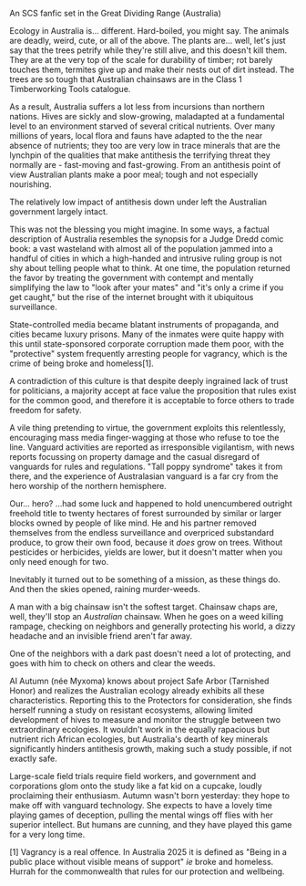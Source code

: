 An SCS fanfic set in the Great Dividing Range (Australia) 

Ecology in Australia is... different. Hard-boiled, you might say. The animals are deadly, weird, cute, or all of the above. The plants are... well, let's just say that the trees petrify while they're still alive, and this doesn't kill them. They are at the very top of the scale for durability of timber; rot barely touches them, termites give up and make their nests out of dirt instead. The trees are so tough that Australian chainsaws are in the Class 1 Timberworking Tools catalogue. 

As a result, Australia suffers a lot less from incursions than northern nations. Hives are sickly and slow-growing, maladapted at a fundamental level to an environment starved of several critical nutrients. Over many millions of years, local flora and fauns have adapted to the the near absence of nutrients; they too are very low in trace minerals that are the lynchpin of the qualities that make antithesis the terrifying threat they normally are - fast-moving and fast-growing. From an antithesis point of view Australian plants make a poor meal; tough and not especially nourishing. 

The relatively low impact of antithesis down under left the Australian government largely intact. 

This was not the blessing you might imagine. In some ways, a factual description of Australia resembles the synopsis for a Judge Dredd comic book: a vast wasteland with almost all of the population jammed into a handful of cities in which a high-handed and intrusive ruling group is not shy about telling people what to think. At one time, the population returned the favor by treating the government with contempt and mentally simplifying the law to "look after your mates" and "it's only a crime if you get caught," but the rise of the internet brought with it ubiquitous surveillance. 

State-controlled media became blatant instruments of propaganda, and cities became luxury prisons. Many of the inmates were quite happy with this until state-sponsored corporate corruption made them poor, with the "protective" system frequently arresting people for vagrancy, which is the crime of being broke and homeless[1]. 

A contradiction of this culture is that despite deeply ingrained lack of trust for politicians, a majority accept at face value the proposition that rules exist for the common good, and therefore it is acceptable to force others to trade freedom for safety.

A vile thing pretending to virtue, the government exploits this relentlessly, encouraging mass media finger-wagging at those who refuse to toe the line. Vanguard activities are reported as irresponsible vigilantism, with news reports focussing on property damage and the casual disregard of vanguards for rules and regulations. "Tall poppy syndrome" takes it from there, and the experience of Australasian vanguard is a far cry from the hero worship of the northern hemisphere.

Our... hero? ...had some luck and happened to hold unencumbered outright freehold title to twenty hectares of forest surrounded by similar or larger blocks owned by people of like mind. He and his partner removed themselves from the endless surveillance and overpriced substandard produce, to grow their own food, because it *does* grow on trees. Without pesticides or herbicides, yields are lower, but it doesn't matter when you only need enough for two. 

Inevitably it turned out to be something of a mission, as these things do. And then the skies opened, raining murder-weeds.

A man with a big chainsaw isn't the softest target. Chainsaw chaps are, well, they'll stop an _Australian_ chainsaw. When he goes on a weed killing rampage, checking on neighbors and generally protecting his world, a dizzy headache and an invisible friend aren't far away.

One of the neighbors with a dark past doesn't need a lot of protecting, and goes with him to check on others and clear the weeds.

AI Autumn (née Myxoma) knows about project Safe Arbor (Tarnished Honor) and realizes the Australian ecology already exhibits all these characteristics. Reporting this to the Protectors for consideration, she finds herself running a study on resistant ecosystems, allowing limited development of hives to measure and monitor the struggle between two extraordinary ecologies. It wouldn't work in the equally rapacious but nutrient rich African ecologies, but Australia's dearth of key minerals significantly hinders antithesis growth, making such a study possible, if not exactly safe.

Large-scale field trials require field workers, and government and corporations glom onto the study like a fat kid on a cupcake, loudly proclaiming their enthusiasm. Autumn wasn't born yesterday: they hope to make off with vanguard technology. She expects to have a lovely time playing games of deception, pulling the mental wings off flies with her superior intellect. But humans are cunning, and they have played this game for a very long time.

[1] Vagrancy is a real offence. In Australia 2025 it is defined as "Being in a public place without visible means of support" _ie_ broke and homeless. Hurrah for the commonwealth that rules for our protection and wellbeing.
